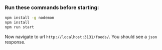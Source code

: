 ### Run these commands before starting:

```bash
npm install -g nodemon
npm install
npm run start
```

Now navigate to url `http://localhost:3131/foods/`. You should see a `json` response.
